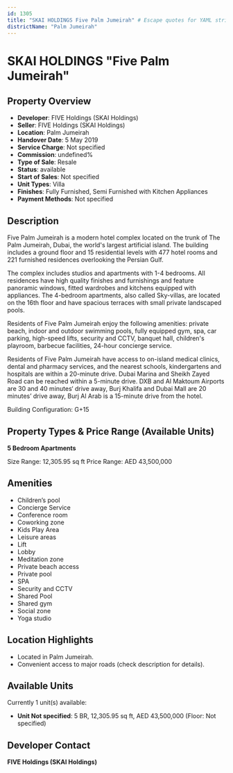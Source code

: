 ```yaml
---
id: 1305
title: "SKAI HOLDINGS Five Palm Jumeirah" # Escape quotes for YAML string
districtName: "Palm Jumeirah"
---
```


# SKAI HOLDINGS "Five Palm Jumeirah"

## Property Overview
- **Developer**: FIVE Holdings (SKAI Holdings)
- **Seller**: FIVE Holdings (SKAI Holdings)
- **Location**: Palm Jumeirah
- **Handover Date**: 5 May 2019
- **Service Charge**: Not specified
- **Commission**: undefined%
- **Type of Sale**: Resale
- **Status**: available
- **Start of Sales**: Not specified
- **Unit Types**: Villa
- **Finishes**: Fully Furnished, Semi Furnished with Kitchen Appliances
- **Payment Methods**: Not specified

## Description
Five Palm Jumeirah is a modern hotel complex located on the trunk of The Palm Jumeirah, Dubai, the world's largest artificial island. The building includes a ground floor and 15 residential levels with 477 hotel rooms and 221 furnished residences overlooking the Persian Gulf.

The complex includes studios and apartments with 1-4 bedrooms. All residences have high quality finishes and furnishings and feature panoramic windows, fitted wardrobes and kitchens equipped with appliances. The 4-bedroom apartments, also called Sky-villas, are located on the 16th floor and have spacious terraces with small private landscaped pools.

Residents of Five Palm Jumeirah enjoy the following amenities: private beach, indoor and outdoor swimming pools, fully equipped gym, spa, car parking, high-speed lifts, security and CCTV, banquet hall, children's playroom, barbecue facilities, 24-hour concierge service.

Residents of Five Palm Jumeirah have access to on-island medical clinics, dental and pharmacy services, and the nearest schools, kindergartens and hospitals are within a 20-minute drive. Dubai Marina and Sheikh Zayed Road can be reached within a 5-minute drive. DXB and Al Maktoum Airports are 30 and 40 minutes‘ drive away, Burj Khalifa and Dubai Mall are 20 minutes’ drive away, Burj Al Arab is a 15-minute drive from the hotel.

Building Configuration: G+15

## Property Types & Price Range (Available Units)
**5 Bedroom Apartments**

Size Range: 12,305.95 sq ft
Price Range: AED 43,500,000

## Amenities
- Children’s pool
- Concierge Service
- Conference room
- Coworking zone
- Kids Play Area
- Leisure areas
- Lift
- Lobby
- Meditation zone
- Private beach access
- Private pool
- SPA
- Security and CCTV
- Shared Pool
- Shared gym
- Social zone
- Yoga studio

## Location Highlights
- Located in Palm Jumeirah.
- Convenient access to major roads (check description for details).

## Available Units
Currently 1 unit(s) available:
- **Unit Not specified**: 5 BR, 12,305.95 sq ft, AED 43,500,000 (Floor: Not specified)

## Developer Contact
**FIVE Holdings (SKAI Holdings)**
